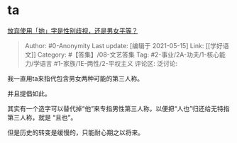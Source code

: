 # ta
[放弃使用「她」字是性别歧视，还是男女平等？](https://www.zhihu.com/question/302600927/answer/1772139335)

> Author: #0-Anonymity
> Last update: [编辑于 2021-05-15]
> Link: [[学好语文]]
> Category: #【答集】/08-文艺答集
> Tag: #2-事业/2A-功夫/1-核心能力/学语言 #1-家族/1E-两性/2-平权主义
> 评论区:
> 泛讨论:

我一直用ta来指代包含男女两种可能的第三人称。

并且提倡如此。

其实有一个造字可以替代掉“他”来专指男性第三人称，以便把“人也”归还给无特指第三人称，就是 “且也”。

但是历史的转变是缓慢的，只能耐心期之以将来。
